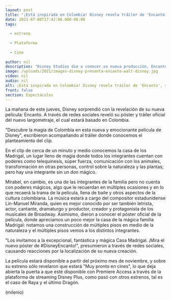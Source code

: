 ```yaml
---
layout: post
title: "¡Está inspirada en Colombia! Disney revela tráiler de 'Encanto', su nueva película"
date: 2021-07-08T17:42:00.000-06:00
tags:
  
  - extreno
  
  - Plataforma
  
  - Cine
  
author: nil
description: "Disney Studios dio a conocer su nueva producción, Encanto, la cual estará ambientada en Colombia; presentan tráiler y póster. "
image: /uploads/2021/images-disney-presenta-encanto-walt-disney.jpg
video: nil
audio: nil
alt: ¡Está inspirada en Colombia! Disney revela tráiler de 'Encanto', su nueva película
front: false
section: Espectáculos
---
```


La mañana de este jueves, Disney sorprendió con la revelación de su nueva película: Encanto. A través de redes sociales reveló su póster y tráiler oficial del nuevo largometraje, el cual estará basado en Colombia. 

"Descubre la magia de Colombia en esta nueva y emocionante película de Disney", escribieron acompañando al tráiler donde conocemos el planteamiento del clip.

En el clip de cerca de un minuto y medio conocemos la casa de los Madrigal, un lugar lleno de magia donde todos los integrantes cuentan con poderes como telequinesis, súper fuerza, comunicación con los animales, transformación en otras personas, control sobre la naturaleza y las plantas; pero hay una integrante sin un don mágico. 

Mirabel, en cambio, es una de las integrantes de la familia pero no cuenta con poderes mágicos, algo que le recuerdan en múltiples ocasiones y en lo que recaerá la trama de la película, llena de baile y otros aspectos de la cultura colombiana. La música estará a cargo del compositor estadunidense Lin-Manuel Miranda, quien es mejor conocido por ser también letrista, actor, cantante, dramaturgo y productor, creador y protagonista de los musicales de Broadway. Asimismo, dieron a conocer el póster oficial de la película, donde apreciamos un poco mejor la casa de la mágica familia Madrigal: notamos una construcción de múltiples pisos en medio de la naturaleza y el múltiples pisos vemos a los distintos integrantes.

"Los invitamos a la excepcional, fantástica y mágica Casa Madrigal. ¡Mira el nuevo póster de #DisneyEncanto!", presumieron a través de redes sociales, causando reacciones por la localización de su nueva creación. 

La película estará disponible a partir del próximo mes de noviembre, y sobre su estreno sólo revelaron que estará "Muy pronto en cines", lo que deja abierta la puerta a que esté disponible con Premiere Access a través de la plataforma de streaming Disney Plus, como pasó con otros estrenos, tal es el caso de Raya y el último Dragón. 

(milenio)